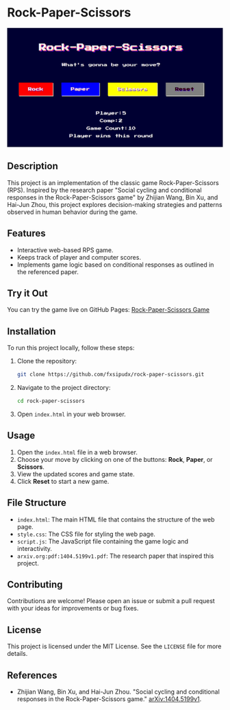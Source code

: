 # Rock-Paper-Scissors
![Rock-Paper-Scissors photo](project-image.jpeg)
## Description

This project is an implementation of the classic game Rock-Paper-Scissors (RPS). Inspired by the research paper "Social cycling and conditional responses in the Rock-Paper-Scissors game" by Zhijian Wang, Bin Xu, and Hai-Jun Zhou, this project explores decision-making strategies and patterns observed in human behavior during the game.

## Features

- Interactive web-based RPS game.
- Keeps track of player and computer scores.
- Implements game logic based on conditional responses as outlined in the referenced paper.

## Try it Out

You can try the game live on GitHub Pages: [Rock-Paper-Scissors Game](https://fxsipudx.github.io/zhejizang-rock-paper-scissors-game/)  

## Installation

To run this project locally, follow these steps:

1. Clone the repository:
    ```bash
    git clone https://github.com/fxsipudx/rock-paper-scissors.git
    ```
2. Navigate to the project directory:
    ```bash
    cd rock-paper-scissors
    ```
3. Open `index.html` in your web browser.

## Usage

1. Open the `index.html` file in a web browser.
2. Choose your move by clicking on one of the buttons: **Rock**, **Paper**, or **Scissors**.
3. View the updated scores and game state.
4. Click **Reset** to start a new game.

## File Structure

- `index.html`: The main HTML file that contains the structure of the web page.
- `style.css`: The CSS file for styling the web page.
- `script.js`: The JavaScript file containing the game logic and interactivity.
- `arxiv.org:pdf:1404.5199v1.pdf`: The research paper that inspired this project.

## Contributing

Contributions are welcome! Please open an issue or submit a pull request with your ideas for improvements or bug fixes.

## License

This project is licensed under the MIT License. See the `LICENSE` file for more details.

## References

- Zhijian Wang, Bin Xu, and Hai-Jun Zhou. "Social cycling and conditional responses in the Rock-Paper-Scissors game." [arXiv:1404.5199v1](http://arxiv.org/abs/1404.5199v1).
